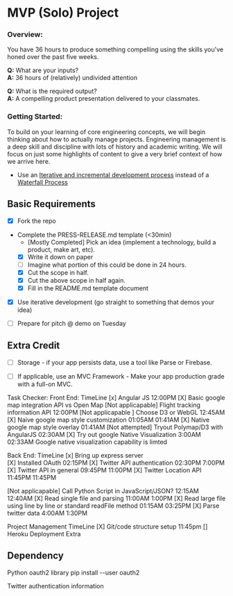 
# MVP (Solo) Project

### Overview:

You have 36 hours to produce something compelling using the skills you've honed over the past five weeks. 

__Q:__ What are your inputs?
<br>
__A:__ 36 hours of (relatively) undivided attention

__Q:__ What is the required output?
<br>
__A:__ A compelling product presentation delivered to your classmates.


### Getting Started:

To build on your learning of core engineering concepts, we will begin thinking about how to actually manage projects. Engineering management is a deep skill and discipline with lots of history and academic writing. We will focus on just some highlights of content to give a very brief context of how we arrive here.

* Use an [Iterative and incremental development process](http://en.wikipedia.org/wiki/Iterative_and_incremental_development) instead of a [Waterfall Process](http://en.wikipedia.org/wiki/Waterfall_model)

<!--
*  [Agile](http://en.wikipedia.org/wiki/Agile_software_development) - is a modern eveolution of Iterative and Incremental Development (IID) that further formalizes the IID philosophy with a set of principles and best practices. It also applies Lean Manufacturing process like [Kanban](http://en.wikipedia.org/wiki/Kanban).-->

<!--* [Lean Product Process](http://theleanstartup.com/principles) - Takes the essence of Agile Development methodology and applies it more broadly to the development of product and buiness models that support he requirements of the project.
-->


## Basic Requirements
- [X] Fork the repo
- Complete the PRESS-RELEASE.md template (<30min)
  - [Mostly Completed] Pick an idea (implement a technology, build a product, make art, etc).
  - [X] Write it down on paper
  - [ ] Imagine what portion of this could be done in 24 hours.
  - [X] Cut the scope in half.
  - [X] Cut the above scope in half again.
  - [X] Fill in the README.md template document
- [X] Use iterative development (go straight to something that demos your idea)
- [ ] Prepare for pitch @ demo on Tuesday


## Extra Credit

- [ ] Storage - if your app persists data, use a tool like Parse or Firebase. 
- [ ] If applicable, use an MVC Framework - Make your app production grade with a full-on MVC. 



Task Checker:
Front End: 								  TimeLine
[x] Angular JS  						   12:00PM
[X] Basic google map integration API vs Open Map
[Not applicapable] Flight tracking information API      12:00PM
[Not applicapable ] Choose D3 or WebGL    12:45AM
[X] Naive google map style customization  01:05AM 		01:41AM
[X] Native google map style overlay       01:41AM
[Not attempted] Tryout Polymap/D3 with AngularJS      02:30AM
[X] Try out google Native Visualization    3:00AM	    02:33AM
	Google native visualization capability is limted

Back End: 								TimeLine
[x] Bring up express server 			  
[X] Installed OAuth                        02:15PM
[X] Twitter API authentication			   02:30PM        7:00PM
[X] Twitter API in general 				   09:45PM       11:00PM
[X] Twitter Location API 				   11:45PM 	     11:45PM
<!-- [ ] Use other API for other service -->
[Not applicapable] Call Python Script in JavaScript/JSON? 12:15AM 12:40AM
[X] Read single file and parsing           11:00AM 		  1:00PM
[X] Read large file using line by line or standard readFile method
									       01:15AM       03:25PM
[X] Parse twitter data 					    4:00AM        1:30PM

Project Management                      TimeLine
[X] Git/code structure setup 			 11:45pm
[] Heroku Deployment                     Extra

## Dependency
Python 
	oauth2 library
	 pip install --user oauth2

Twitter authentication information
<!-- https://apps.twitter.com/app/8543071/keys -->
